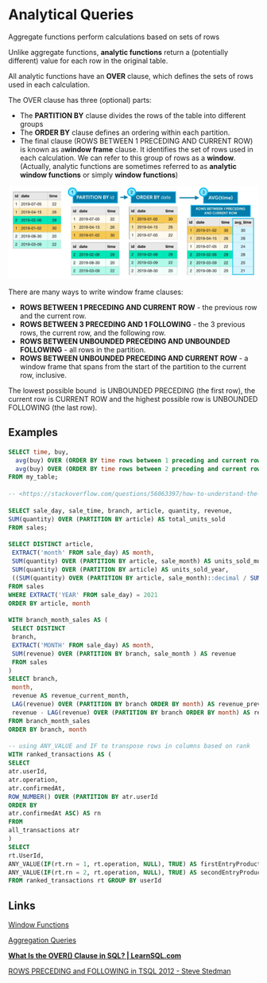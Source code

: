 # Analytical Queries

Aggregate functions perform calculations based on sets of rows

Unlike aggregate functions, **analytic functions** return a (potentially different) value for each row in the original table.

All analytic functions have an **OVER** clause, which defines the sets of rows used in each calculation.

The OVER clause has three (optional) parts:

- The **PARTITION BY** clause divides the rows of the table into different groups
- The **ORDER BY** clause defines an ordering within each partition.
- The final clause (ROWS BETWEEN 1 PRECEDING AND CURRENT ROW) is known as a**window frame** clause. It identifies the set of rows used in each calculation. We can refer to this group of rows as a **window**. (Actually, analytic functions are sometimes referred to as **analytic window functions** or simply **window functions**)

![image](../../../media/DQL-Data-Query-Language_Aggregation-Analytical-Queries-SQL-Analytics-image1.jpg)

There are many ways to write window frame clauses:

- **ROWS BETWEEN 1 PRECEDING AND CURRENT ROW** - the previous row and the current row.
- **ROWS BETWEEN 3 PRECEDING AND 1 FOLLOWING** - the 3 previous rows, the current row, and the following row.
- **ROWS BETWEEN UNBOUNDED PRECEDING AND UNBOUNDED FOLLOWING** - all rows in the partition.
- **ROWS BETWEEN UNBOUNDED PRECEDING AND CURRENT ROW** - a window frame that spans from the start of the partition to the current row, inclusive.

The lowest possible bound  is UNBOUNDED PRECEDING (the first row), the current row is CURRENT ROW and the highest possible row is UNBOUNDED FOLLOWING (the last row).

## Examples

```sql
SELECT time, buy,
  avg(buy) OVER (ORDER BY time rows between 1 preceding and current row) as average_2,
  avg(buy) OVER (ORDER BY time rows between 2 preceding and current row) as average_3
FROM my_table;

-- <https://stackoverflow.com/questions/56063397/how-to-understand-the-results-of-rows-between-2-preceding-and-current-row>

SELECT sale_day, sale_time, branch, article, quantity, revenue,
SUM(quantity) OVER (PARTITION BY article) AS total_units_sold
FROM sales;

SELECT DISTINCT article,
 EXTRACT('month' FROM sale_day) AS month,
 SUM(quantity) OVER (PARTITION BY article, sale_month) AS units_sold_month,
 SUM(quantity) OVER (PARTITION BY article) AS units_sold_year,
 ((SUM(quantity) OVER (PARTITION BY article, sale_month)::decimal / SUM(quantity) OVER (PARTITION BY article)::decimal ) * 100) AS month_percentage
FROM sales
WHERE EXTRACT('YEAR' FROM sale_day) = 2021
ORDER BY article, month

WITH branch_month_sales AS (
 SELECT DISTINCT
 branch,
 EXTRACT('MONTH' FROM sale_day) AS month,
 SUM(revenue) OVER (PARTITION BY branch, sale_month ) AS revenue
 FROM sales
)
SELECT branch,
 month,
 revenue AS revenue_current_month,
 LAG(revenue) OVER (PARTITION BY branch ORDER BY month) AS revenue_prev_month,
 revenue - LAG(revenue) OVER (PARTITION BY branch ORDER BY month) AS revenue_delta
FROM branch_month_sales
ORDER BY branch, month

-- using ANY_VALUE and IF to transpose rows in columns based on rank
WITH ranked_transactions AS (
SELECT
atr.userId,
atr.operation,
atr.confirmedAt,
ROW_NUMBER() OVER (PARTITION BY atr.userId
ORDER BY
atr.confirmedAt ASC) AS rn
FROM
all_transactions atr
)
SELECT
rt.UserId,
ANY_VALUE(IF(rt.rn = 1, rt.operation, NULL), TRUE) AS firstEntryProduct,
ANY_VALUE(IF(rt.rn = 2, rt.operation, NULL), TRUE) AS secondEntryProduct,
FROM ranked_transactions rt GROUP BY userId
```

## Links

[Window Functions](languages/sql/dql-data-query-language/window-functions.md)

[Aggregation Queries](languages/sql/dql-data-query-language/aggregation-queries.md)

**[What Is the OVER() Clause in SQL? | LearnSQL.com](https://learnsql.com/blog/sql-over-clause/)**

[ROWS PRECEDING and FOLLOWING in TSQL 2012 - Steve Stedman](https://stevestedman.com/2012/03/rows-preceding-and-following-in-tsql-2012/)
